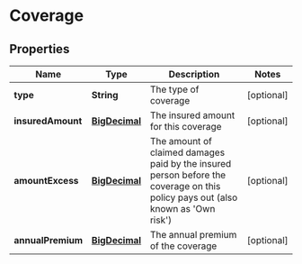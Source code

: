 # Coverage

## Properties
Name | Type | Description | Notes
------------ | ------------- | ------------- | -------------
**type** | **String** | The type of coverage |  [optional]
**insuredAmount** | [**BigDecimal**](BigDecimal.md) | The insured amount for this coverage |  [optional]
**amountExcess** | [**BigDecimal**](BigDecimal.md) | The amount of claimed damages paid by the insured person before the coverage on this policy pays out (also known as &#x27;Own risk&#x27;) |  [optional]
**annualPremium** | [**BigDecimal**](BigDecimal.md) | The annual premium of the coverage |  [optional]
